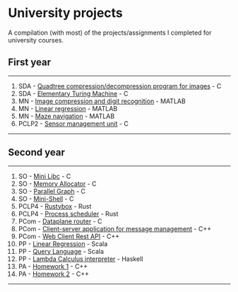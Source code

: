 # University projects

A compilation (with most) of the projects/assignments I completed for university courses.

## First year
___

1. SDA - [Quadtree compression/decompression program for images](https://github.com/alex2004-l/university-assignments/tree/master/SDA-quadtree-image-compression) - C
2. SDA - [Elementary Turing Machine](https://github.com/alex2004-l/university-assignments/tree/master/SDA-magic-tape) - C
3. MN - [Image compression and digit recognition](https://github.com/alex2004-l/university-assignments/tree/master/MN-project-2) - MATLAB
4. MN - [Linear regression](https://github.com/alex2004-l/university-assignments/tree/master/MN-linear-regression) - MATLAB
5. MN - [Maze navigation](https://github.com/alex2004-l/university-assignments/tree/master/MN-maze-navigation) - MATLAB
6. PCLP2 - [Sensor management unit](https://github.com/alex2004-l/university-assignments/tree/master/PCLP2-sensor-management-unit) - C

___

## Second year
___

1. SO - [Mini Libc](https://github.com/alex2004-l/university-assignments/tree/master/SO-mini-libc) - C
2. SO - [Memory Allocator](https://github.com/alex2004-l/university-assignments/tree/master/SO-memory-allocator) - C
3. SO - [Parallel Graph](https://github.com/alex2004-l/university-assignments/tree/master/SO-parallel-graph) - C
4. SO - [Mini-Shell](https://github.com/alex2004-l/university-assignments/tree/master/SO-mini-shell) - C
5. PCLP4 - [Rustybox]() - Rust
6. PCLP4 - [Process scheduler](https://github.com/alex2004-l/university-assignments/tree/master/PCLP4-process-scheduler) - Rust
7. PCom - [Dataplane router]() - C
8. PCom - [Client-server application for message management]() - C++
9. PCom - [Web Client Rest API]() - C++
10. PP - [Linear Regression]() - Scala
11. PP - [Query Language]() - Scala
12. PP - [Lambda Calculus interpreter]() - Haskell
13. PA - [Homework 1]() - C++
14. PA - [Homework 2]() - C++
___
